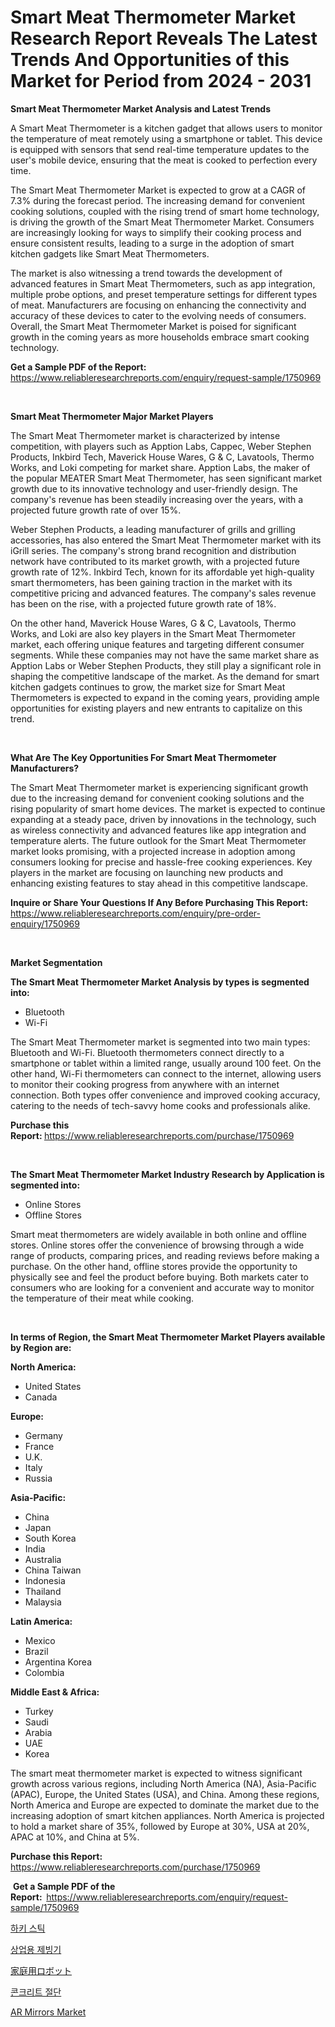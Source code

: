 <p><h1>Smart Meat Thermometer Market Research Report Reveals The Latest Trends And Opportunities of this Market for Period from 2024 - 2031</h1></p><p><strong>Smart Meat Thermometer Market Analysis and Latest Trends</strong></p>
<p><p>A Smart Meat Thermometer is a kitchen gadget that allows users to monitor the temperature of meat remotely using a smartphone or tablet. This device is equipped with sensors that send real-time temperature updates to the user's mobile device, ensuring that the meat is cooked to perfection every time.</p><p>The Smart Meat Thermometer Market is expected to grow at a CAGR of 7.3% during the forecast period. The increasing demand for convenient cooking solutions, coupled with the rising trend of smart home technology, is driving the growth of the Smart Meat Thermometer Market. Consumers are increasingly looking for ways to simplify their cooking process and ensure consistent results, leading to a surge in the adoption of smart kitchen gadgets like Smart Meat Thermometers.</p><p>The market is also witnessing a trend towards the development of advanced features in Smart Meat Thermometers, such as app integration, multiple probe options, and preset temperature settings for different types of meat. Manufacturers are focusing on enhancing the connectivity and accuracy of these devices to cater to the evolving needs of consumers. Overall, the Smart Meat Thermometer Market is poised for significant growth in the coming years as more households embrace smart cooking technology.</p></p>
<p><strong>Get a Sample PDF of the Report:&nbsp;</strong> <a href="https://www.reliableresearchreports.com/enquiry/request-sample/1750969">https://www.reliableresearchreports.com/enquiry/request-sample/1750969</a></p>
<p>&nbsp;</p>
<p><strong>Smart Meat Thermometer Major Market Players</strong></p>
<p><p>The Smart Meat Thermometer market is characterized by intense competition, with players such as Apption Labs, Cappec, Weber Stephen Products, Inkbird Tech, Maverick House Wares, G & C, Lavatools, Thermo Works, and Loki competing for market share. Apption Labs, the maker of the popular MEATER Smart Meat Thermometer, has seen significant market growth due to its innovative technology and user-friendly design. The company's revenue has been steadily increasing over the years, with a projected future growth rate of over 15%.</p><p>Weber Stephen Products, a leading manufacturer of grills and grilling accessories, has also entered the Smart Meat Thermometer market with its iGrill series. The company's strong brand recognition and distribution network have contributed to its market growth, with a projected future growth rate of 12%. Inkbird Tech, known for its affordable yet high-quality smart thermometers, has been gaining traction in the market with its competitive pricing and advanced features. The company's sales revenue has been on the rise, with a projected future growth rate of 18%.</p><p>On the other hand, Maverick House Wares, G & C, Lavatools, Thermo Works, and Loki are also key players in the Smart Meat Thermometer market, each offering unique features and targeting different consumer segments. While these companies may not have the same market share as Apption Labs or Weber Stephen Products, they still play a significant role in shaping the competitive landscape of the market. As the demand for smart kitchen gadgets continues to grow, the market size for Smart Meat Thermometers is expected to expand in the coming years, providing ample opportunities for existing players and new entrants to capitalize on this trend.</p></p>
<p>&nbsp;</p>
<p><strong>What Are The Key Opportunities For Smart Meat Thermometer Manufacturers?</strong></p>
<p><p>The Smart Meat Thermometer market is experiencing significant growth due to the increasing demand for convenient cooking solutions and the rising popularity of smart home devices. The market is expected to continue expanding at a steady pace, driven by innovations in the technology, such as wireless connectivity and advanced features like app integration and temperature alerts. The future outlook for the Smart Meat Thermometer market looks promising, with a projected increase in adoption among consumers looking for precise and hassle-free cooking experiences. Key players in the market are focusing on launching new products and enhancing existing features to stay ahead in this competitive landscape.</p></p>
<p><strong>Inquire or Share Your Questions If Any Before Purchasing This Report:</strong> <a href="https://www.reliableresearchreports.com/enquiry/pre-order-enquiry/1750969">https://www.reliableresearchreports.com/enquiry/pre-order-enquiry/1750969</a></p>
<p>&nbsp;</p>
<p><strong>Market Segmentation</strong></p>
<p><strong>The Smart Meat Thermometer Market Analysis by types is segmented into:</strong></p>
<p><ul><li>Bluetooth</li><li>Wi-Fi</li></ul></p>
<p><p>The Smart Meat Thermometer market is segmented into two main types: Bluetooth and Wi-Fi. Bluetooth thermometers connect directly to a smartphone or tablet within a limited range, usually around 100 feet. On the other hand, Wi-Fi thermometers can connect to the internet, allowing users to monitor their cooking progress from anywhere with an internet connection. Both types offer convenience and improved cooking accuracy, catering to the needs of tech-savvy home cooks and professionals alike.</p></p>
<p><strong>Purchase this Report:&nbsp;</strong><a href="https://www.reliableresearchreports.com/purchase/1750969">https://www.reliableresearchreports.com/purchase/1750969</a></p>
<p>&nbsp;</p>
<p><strong>The Smart Meat Thermometer Market Industry Research by Application is segmented into:</strong></p>
<p><ul><li>Online Stores</li><li>Offline Stores</li></ul></p>
<p><p>Smart meat thermometers are widely available in both online and offline stores. Online stores offer the convenience of browsing through a wide range of products, comparing prices, and reading reviews before making a purchase. On the other hand, offline stores provide the opportunity to physically see and feel the product before buying. Both markets cater to consumers who are looking for a convenient and accurate way to monitor the temperature of their meat while cooking.</p></p>
<p>&nbsp;</p>
<p><strong>In terms of Region, the Smart Meat Thermometer Market Players available by Region are:</strong></p>
<p>
    <p> <strong> North America: </strong>
        <ul>
            <li>United States</li>
            <li>Canada</li>
        </ul>
        </p> 
    <p> <strong> Europe: </strong>
        <ul>
            <li>Germany</li>
            <li>France</li>
            <li>U.K.</li>
            <li>Italy</li>
            <li>Russia</li>
        </ul>
        </p> 
    <p> <strong> Asia-Pacific: </strong>
        <ul>
            <li>China</li>
            <li>Japan</li>
            <li>South Korea</li>
            <li>India</li>
            <li>Australia</li>
            <li>China Taiwan</li>
            <li>Indonesia</li>
            <li>Thailand</li>
            <li>Malaysia</li>
        </ul>
        </p> 
    <p> <strong> Latin America: </strong>
        <ul>
            <li>Mexico</li>
            <li>Brazil</li>
            <li>Argentina Korea</li>
            <li>Colombia</li>
        </ul>
        </p> 
    <p> <strong> Middle East & Africa: </strong>
        <ul>
            <li>Turkey</li>
            <li>Saudi</li>
            <li>Arabia</li>
            <li>UAE</li>
            <li>Korea</li>
        </ul>
    </p>
    </p>
<p><p>The smart meat thermometer market is expected to witness significant growth across various regions, including North America (NA), Asia-Pacific (APAC), Europe, the United States (USA), and China. Among these regions, North America and Europe are expected to dominate the market due to the increasing adoption of smart kitchen appliances. North America is projected to hold a market share of 35%, followed by Europe at 30%, USA at 20%, APAC at 10%, and China at 5%.</p></p>
<p><strong>Purchase this Report: </strong><a href="https://www.reliableresearchreports.com/purchase/1750969">https://www.reliableresearchreports.com/purchase/1750969</a></p>
<p>&nbsp;<strong>Get a Sample PDF of the Report:&nbsp;&nbsp;</strong><a href="https://www.reliableresearchreports.com/enquiry/request-sample/1750969">https://www.reliableresearchreports.com/enquiry/request-sample/1750969</a></p>
<p><strong></strong></p>
<p><p><a href="https://medium.com/@percymckty3ytenzie89676/%ED%95%98%ED%82%A4-%EC%8A%A4%ED%8B%B1-%EC%8B%9C%EC%9E%A5-%EB%B6%84%EC%84%9D-%EC%97%B0%ED%8F%89%EA%B7%A0-%EC%84%B1%EC%9E%A5%EB%A5%A0-%EC%8B%9C%EC%9E%A5-%EC%84%B8%EB%B6%84%ED%99%94-%EB%B0%8F-%EA%B8%80%EB%A1%9C%EB%B2%8C-%EC%82%B0%EC%97%85-%EA%B0%9C%EC%9A%94-f780c626f2de">하키 스틱</a></p><p><a href="https://github.com/bunxhcci35271755/Market-Research-Report-List-1/blob/main/35156693991.md">상업용 제빙기</a></p><p><a href="https://medium.com/@deontestanton2023/%E5%AE%B6%E5%BA%AD%E7%94%A8%E3%83%AD%E3%83%9C%E3%83%83%E3%83%88%E3%81%AE%E5%B8%82%E5%A0%B4%E8%A6%8F%E6%A8%A1-%E5%B8%82%E5%A0%B4%E5%B1%95%E6%9C%9B%E3%81%A8%E5%B8%82%E5%A0%B4%E4%BA%88%E6%B8%AC-2024%E5%B9%B4%E3%81%8B%E3%82%892031%E5%B9%B4%E3%81%BE%E3%81%A7-759ed7eec201">家庭用ロボット</a></p><p><a href="https://github.com/fredrickeglers/Market-Research-Report-List-1/blob/main/51001193992.md">콘크리트 절단</a></p><p><a href="https://medium.com/@mdmasty/ar-mirrors-market-the-key-to-successful-business-strategy-forecast-till-2031-e156ed2bb7f8">AR Mirrors Market</a></p></p>